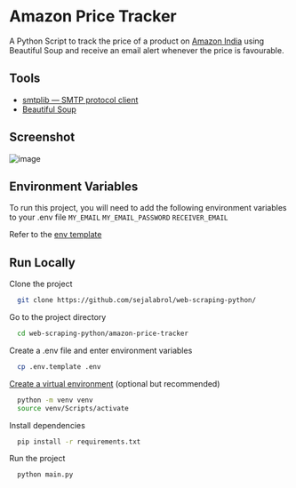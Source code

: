 # Amazon Price Tracker
A Python Script to track the price of a product on [Amazon India](https://www.amazon.in/) using Beautiful Soup and receive an email alert whenever the price is favourable. 

## Tools
- [smtplib — SMTP protocol client](https://docs.python.org/3/library/smtplib.html)
- [Beautiful Soup](https://beautiful-soup-4.readthedocs.io/en/latest/)

## Screenshot
![image](https://user-images.githubusercontent.com/87208681/189534243-beb5de43-3da6-4b37-9abb-476d577d62ae.png)

## Environment Variables
To run this project, you will need to add the following environment variables to your .env file
`MY_EMAIL` `MY_EMAIL_PASSWORD` `RECEIVER_EMAIL`

Refer to the [env template](https://github.com/sejalabrol/web-scraping-python/blob/main/amazon-price-tracker/.env.template)

## Run Locally
Clone the project
```bash
  git clone https://github.com/sejalabrol/web-scraping-python/
```
Go to the project directory
```bash
  cd web-scraping-python/amazon-price-tracker
```
Create a .env file and enter environment variables
```bash
  cp .env.template .env
```
[Create a virtual environment](https://packaging.python.org/guides/installing-using-pip-and-virtual-environments/#creating-a-virtual-environment) (optional but recommended) 
```bash
  python -m venv venv
  source venv/Scripts/activate
```
Install dependencies
```bash
  pip install -r requirements.txt
```
Run the project
```bash
  python main.py
```
